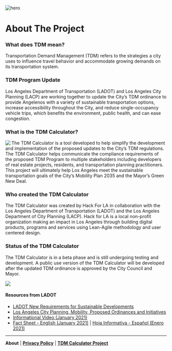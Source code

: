 ![hero](https://user-images.githubusercontent.com/37763229/111244665-8e25f780-85c0-11eb-954b-298f8ffdf248.png)

# About The Project  

### What does TDM mean?
Transportation Demand Management (TDM) refers to the strategies a city uses to influence travel behavior and accommodate growing demands on its transportation system. 

### TDM Program Update
Los Angeles Department of Transportation (LADOT) and Los Angeles City Planning (LACP) are working together to update the City’s TDM ordinance to provide Angelenos with a variety of sustainable transportation options, increase accessibility throughout the City, and reduce single-occupancy vehicle trips, which benefits the environment, public health, and can ease congestion.

### What is the TDM Calculator?
<img align="left" src="https://user-images.githubusercontent.com/37763229/111245630-2d97ba00-85c2-11eb-8c1b-b65cd3122fce.png">
The TDM Calculator is a tool developed to help simplify the development and implementation of the proposed updates to the City’s TDM regulations. The TDM Calculator helps communicate the compliance requirements of the proposed TDM Program to multiple stakeholders including developers of real estate projects, residents, and transportation planning practitioners. This project will ultimately help Los Angeles meet the sustainable transportation goals of the City’s Mobility Plan 2035 and the Mayor’s Green New Deal.

### Who created the TDM Calculator
The TDM Calculator was created by Hack For LA in collaboration with the Los Angeles Department of Transportation (LADOT) and the Los Angeles Department of City Planning (LACP). Hack for LA is a local non-profit organization making an impact in Los Angeles through building digital products, programs and services using Lean-Agile methodology and user centered design.

### Status of the TDM Calculator
The TDM Calculator is in a beta phase and is still undergoing testing and development. A public use version of the TDM Calculator will be developed after the updated TDM ordinance is approved by the City Council and Mayor.

<img align="center" src="https://user-images.githubusercontent.com/37763229/111245921-a6971180-85c2-11eb-82c7-21ea43ad825f.png">

#### Resources from LADOT
- [LADOT New Requirements for Sustainable Developments](https://ladot.lacity.org/businesses/development-review#new-requirements-for-sustainable-developments)
- [Los Angeles City Planning, Mobility, Proposed Ordinances and Initiatives](https://planning.lacity.org/plans-policies/initiatives-policies/mobility) 
- [Informational Video (January 2021)](https://www.youtube.com/watch?v=mAxseCqySuM)
- [Fact Sheet - English (January 2021)](https://planning.lacity.org/odocument/d7e3780b-3155-44a4-98cf-0fd673a6612b/TDM-FactSheet_English.pdf) | [Hoja Informativa - Español (Enero 2021)](https://planning.lacity.org/odocument/9dae2614-5b29-4dce-8b8d-9060f6900386/TDM-FactSheet_Spanish.pdf)



---


**About**  |  [**Privacy Policy**](privacy-policy.md) |  [**TDM Calculator Project**](https://www.hackforla.org/projects/tdm-calculator)
